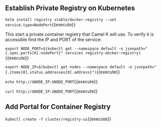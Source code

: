 ## Establish Private Registry on Kubernetes ##

`helm install registry stable/docker-registry --set service.type=NodePort`{{execute}}

This start a private container registry that Camel K will use. To verify it is accessible find the IP and PORT of the service:

`export NODE_PORT=$(kubectl get --namespace default -o jsonpath="{.spec.ports[0].nodePort}" services registry-docker-registry)`{{execute}}

`export NODE_IP=$(kubectl get nodes --namespace default -o jsonpath="{.items[0].status.addresses[0].address}")`{{execute}}

`echo http://$NODE_IP:$NODE_PORT`{{execute}}

`curl http://$NODE_IP:$NODE_PORT`{{execute}}

## Add Portal for Container Registry ##

`kubectl create -f cluster/registry-ui`{{execute}}
